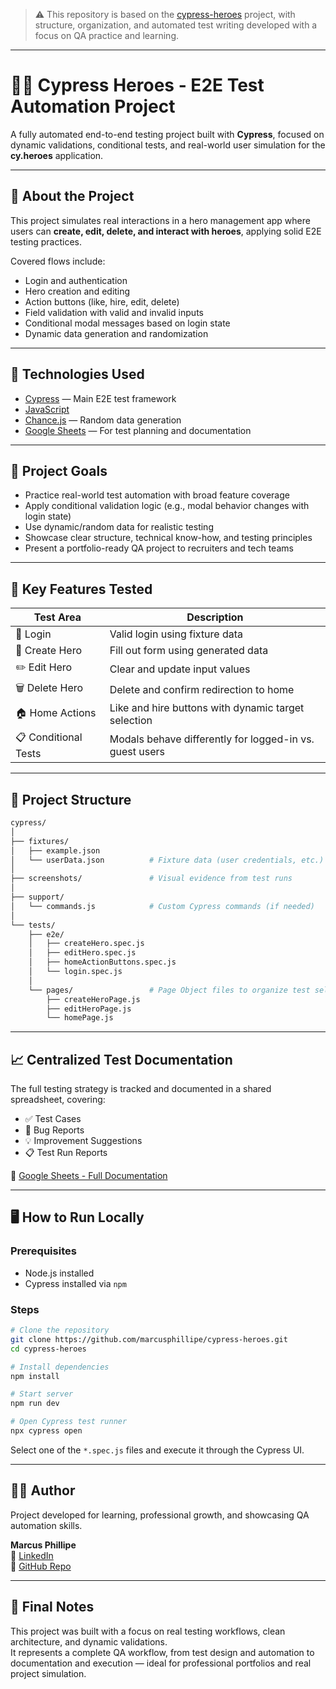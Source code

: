 > ⚠️ This repository is based on the [cypress-heroes](https://github.com/cypress-io/cypress-heroes) project, with structure, organization, and automated test writing developed with a focus on QA practice and learning.

---

# 🦸‍♂️ Cypress Heroes - E2E Test Automation Project

A fully automated end-to-end testing project built with **Cypress**, focused on dynamic validations, conditional tests, and real-world user simulation for the **cy.heroes** application.

---

## 🧪 About the Project

This project simulates real interactions in a hero management app where users can **create, edit, delete, and interact with heroes**, applying solid E2E testing practices.

Covered flows include:
- Login and authentication
- Hero creation and editing
- Action buttons (like, hire, edit, delete)
- Field validation with valid and invalid inputs
- Conditional modal messages based on login state
- Dynamic data generation and randomization

---

## 🚀 Technologies Used

- [Cypress](https://www.cypress.io/) — Main E2E test framework
- [JavaScript](https://developer.mozilla.org/en-US/docs/Web/JavaScript)
- [Chance.js](https://chancejs.com/) — Random data generation
- [Google Sheets](https://www.google.com/sheets/about/) — For test planning and documentation

---

## 🎯 Project Goals

- Practice real-world test automation with broad feature coverage
- Apply conditional validation logic (e.g., modal behavior changes with login state)
- Use dynamic/random data for realistic testing
- Showcase clear structure, technical know-how, and testing principles
- Present a portfolio-ready QA project to recruiters and tech teams

---

## 🧠 Key Features Tested

| Test Area       | Description |
|-----------------|-------------|
| 🔐 Login        | Valid login using fixture data |
| 🧾 Create Hero  | Fill out form using generated data |
| ✏️ Edit Hero    | Clear and update input values |
| 🗑️ Delete Hero  | Delete and confirm redirection to home |
| 🏠 Home Actions | Like and hire buttons with dynamic target selection |
| 📋 Conditional Tests | Modals behave differently for logged-in vs. guest users |

---

## 📁 Project Structure

```bash
cypress/
│
├── fixtures/
│   ├── example.json
│   └── userData.json          # Fixture data (user credentials, etc.)
│
├── screenshots/               # Visual evidence from test runs
│
├── support/
│   └── commands.js            # Custom Cypress commands (if needed)
│
└── tests/
    ├── e2e/
    │   ├── createHero.spec.js
    │   ├── editHero.spec.js
    │   ├── homeActionButtons.spec.js
    │   └── login.spec.js
    │
    └── pages/                 # Page Object files to organize test selectors
        ├── createHeroPage.js
        ├── editHeroPage.js
        └── homePage.js        
```

---

## 📈 Centralized Test Documentation

The full testing strategy is tracked and documented in a shared spreadsheet, covering:

- ✅ Test Cases
- 🐞 Bug Reports
- 💡 Improvement Suggestions
- 📋 Test Run Reports

📎 [Google Sheets - Full Documentation](https://docs.google.com/spreadsheets/d/1sYQRylVOZbIfz2e6ZqTkMWKqxa38D9BU/edit?gid=1153597396)

---

## 🖥️ How to Run Locally

### Prerequisites
- Node.js installed
- Cypress installed via `npm`

### Steps

```bash
# Clone the repository
git clone https://github.com/marcusphillipe/cypress-heroes.git
cd cypress-heroes

# Install dependencies
npm install

# Start server
npm run dev

# Open Cypress test runner
npx cypress open
```

Select one of the `*.spec.js` files and execute it through the Cypress UI.

---

## 👨‍💻 Author

Project developed for learning, professional growth, and showcasing QA automation skills.

**Marcus Phillipe**  
🔗 [LinkedIn](https://www.linkedin.com/in/marcusparamos/)  
📁 [GitHub Repo](https://github.com/marcusphillipe/cypress-heroes)

---

## 🎯 Final Notes

This project was built with a focus on real testing workflows, clean architecture, and dynamic validations.  
It represents a complete QA workflow, from test design and automation to documentation and execution — ideal for professional portfolios and real project simulation.